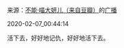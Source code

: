 来源：[不能·喵大妍儿（来自豆瓣）](https://www.douban.com/people/kellerzengyan/)的[广播](https://www.douban.com/people/kellerzengyan/status/2795127987/)


2020-02-07_00:44:14


活下去，好好地记仇，好好地活下去。
